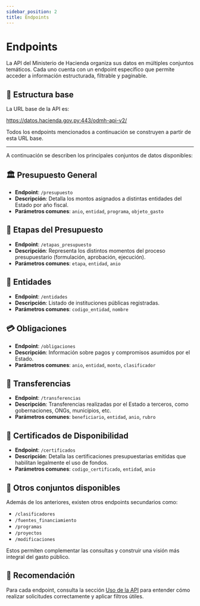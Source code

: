 ```yaml
---
sidebar_position: 2
title: Endpoints
---
```


# Endpoints

La API del Ministerio de Hacienda organiza sus datos en múltiples conjuntos temáticos. Cada uno cuenta con un endpoint específico que permite acceder a información estructurada, filtrable y paginable.


## 📄 Estructura base

La URL base de la API es:

https://datos.hacienda.gov.py:443/odmh-api-v2/


Todos los endpoints mencionados a continuación se construyen a partir de esta URL base.

---

A continuación se describen los principales conjuntos de datos disponibles:

## 🏛️ Presupuesto General

- **Endpoint**: `/presupuesto`
- **Descripción**: Detalla los montos asignados a distintas entidades del Estado por año fiscal.
- **Parámetros comunes**: `anio`, `entidad`, `programa`, `objeto_gasto`

## 🧾 Etapas del Presupuesto

- **Endpoint**: `/etapas_presupuesto`
- **Descripción**: Representa los distintos momentos del proceso presupuestario (formulación, aprobación, ejecución).
- **Parámetros comunes**: `etapa`, `entidad`, `anio`

## 🏢 Entidades

- **Endpoint**: `/entidades`
- **Descripción**: Listado de instituciones públicas registradas.
- **Parámetros comunes**: `codigo_entidad`, `nombre`

## 💳 Obligaciones

- **Endpoint**: `/obligaciones`
- **Descripción**: Información sobre pagos y compromisos asumidos por el Estado.
- **Parámetros comunes**: `anio`, `entidad`, `monto`, `clasificador`

## 💸 Transferencias

- **Endpoint**: `/transferencias`
- **Descripción**: Transferencias realizadas por el Estado a terceros, como gobernaciones, ONGs, municipios, etc.
- **Parámetros comunes**: `beneficiario`, `entidad`, `anio`, `rubro`

## 🧾 Certificados de Disponibilidad

- **Endpoint**: `/certificados`
- **Descripción**: Detalla las certificaciones presupuestarias emitidas que habilitan legalmente el uso de fondos.
- **Parámetros comunes**: `codigo_certificado`, `entidad`, `anio`

## 🧩 Otros conjuntos disponibles

Además de los anteriores, existen otros endpoints secundarios como:

- `/clasificadores`
- `/fuentes_financiamiento`
- `/programas`
- `/proyectos`
- `/modificaciones`

Estos permiten complementar las consultas y construir una visión más integral del gasto público.

## 🧪 Recomendación

Para cada endpoint, consulta la sección [Uso de la API](./04-uso-api.md) para entender cómo realizar solicitudes correctamente y aplicar filtros útiles.

